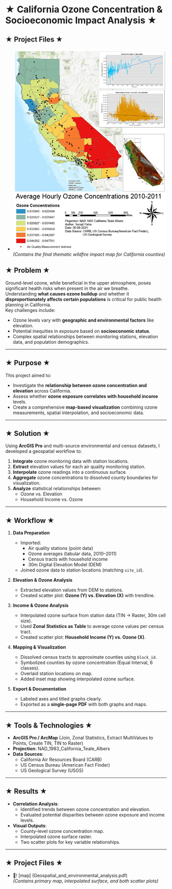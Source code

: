 # ★ California Ozone Concentration & Socioeconomic Impact Analysis ★

## ★ Project Files ★
-  ![map](images/Geospatial_and_environmental_analysis.jpg)  
  *(Contains the final thematic wildfire impact map for California counties)*

## ★ Problem ★
Ground-level ozone, while beneficial in the upper atmosphere, poses significant health risks when present in the air we breathe.  
Understanding **what causes ozone buildup** and whether it **disproportionately affects certain populations** is critical for public health planning in California.  
Key challenges include:
- Ozone levels vary with **geographic and environmental factors** like elevation.
- Potential inequities in exposure based on **socioeconomic status**.
- Complex spatial relationships between monitoring stations, elevation data, and population demographics.

---

## ★ Purpose ★
This project aimed to:
- Investigate the **relationship between ozone concentration and elevation** across California.
- Assess whether **ozone exposure correlates with household income** levels.
- Create a comprehensive **map-based visualization** combining ozone measurements, spatial interpolation, and socioeconomic data.

---

## ★ Solution ★
Using **ArcGIS Pro** and multi-source environmental and census datasets, I developed a geospatial workflow to:
1. **Integrate** ozone monitoring data with station locations.
2. **Extract** elevation values for each air quality monitoring station.
3. **Interpolate** ozone readings into a continuous surface.
4. **Aggregate** ozone concentrations to dissolved county boundaries for visualization.
5. **Analyze** statistical relationships between:
   - Ozone vs. Elevation
   - Household Income vs. Ozone

---

## ★ Workflow ★
1. **Data Preparation**
   - Imported:
     - Air quality stations (point data)
     - Ozone averages (tabular data, 2010–2011)
     - Census tracts with household income
     - 30m Digital Elevation Model (DEM)
   - Joined ozone data to station locations (matching `site_id`).

2. **Elevation & Ozone Analysis**
   - Extracted elevation values from DEM to stations.
   - Created scatter plot: **Ozone (Y) vs. Elevation (X)** with trendline.

3. **Income & Ozone Analysis**
   - Interpolated ozone surface from station data (TIN → Raster, 30m cell size).
   - Used **Zonal Statistics as Table** to average ozone values per census tract.
   - Created scatter plot: **Household Income (Y) vs. Ozone (X)**.

4. **Mapping & Visualization**
   - Dissolved census tracts to approximate counties using `block_id`.
   - Symbolized counties by ozone concentration (Equal Interval, 6 classes).
   - Overlaid station locations on map.
   - Added inset map showing interpolated ozone surface.

5. **Export & Documentation**
   - Labeled axes and titled graphs clearly.
   - Exported as a **single-page PDF** with both graphs and maps.

---

## ★ Tools & Technologies ★
- **ArcGIS Pro / ArcMap** (Join, Zonal Statistics, Extract MultiValues to Points, Create TIN, TIN to Raster)
- **Projection**: NAD_1983_California_Teale_Albers
- **Data Sources**:
  - California Air Resources Board (CARB)
  - US Census Bureau (American Fact Finder)
  - US Geological Survey (USGS)

---

## ★ Results ★
- **Correlation Analysis**:
  - Identified trends between ozone concentration and elevation.
  - Evaluated potential disparities between ozone exposure and income levels.
- **Visual Outputs**:
  - County-level ozone concentration map.
  - Interpolated ozone surface raster.
  - Two scatter plots for key variable relationships.

---

## ★ Project Files ★
- 📄! [map] (Geospatial_and_environmental_analysis.pdf)  
  *(Contains primary map, interpolated surface, and both scatter plots)*


